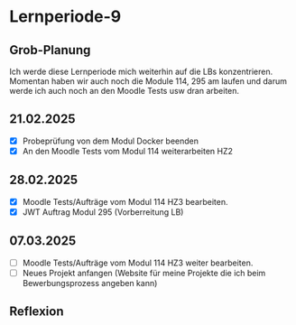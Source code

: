 # Lernperiode-9

## Grob-Planung

Ich werde diese Lernperiode mich weiterhin auf die LBs konzentrieren. Momentan haben wir auch noch die Module 114, 295 am laufen und darum werde ich auch noch an den Moodle Tests usw dran arbeiten.

## 21.02.2025

- [x] Probeprüfung von dem Modul Docker beenden
- [x] An den Moodle Tests vom Modul 114 weiterarbeiten HZ2

## 28.02.2025

- [x] Moodle Tests/Aufträge vom Modul 114 HZ3 bearbeiten. 
- [x] JWT Auftrag Modul 295 (Vorberreitung LB)

## 07.03.2025

- [ ] Moodle Tests/Aufträge vom Modul 114 HZ3 weiter bearbeiten. 
- [ ] Neues Projekt anfangen (Website für meine Projekte die ich beim Bewerbungsprozess angeben kann)

## Reflexion
